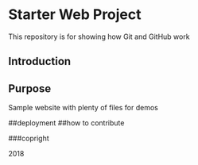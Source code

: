 # Starter Web Project

This repository is for showing how Git and GitHub work

## Introduction

## Purpose

Sample website with plenty of files for demos

##deployment
##how to contribute

###copright

2018